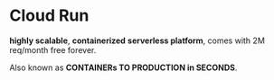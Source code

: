 # Cloud Run

**highly scalable**, **containerized** **serverless platform**, comes with 2M req/month free forever.

Also known as **CONTAINERs TO PRODUCTION in SECONDS**.
